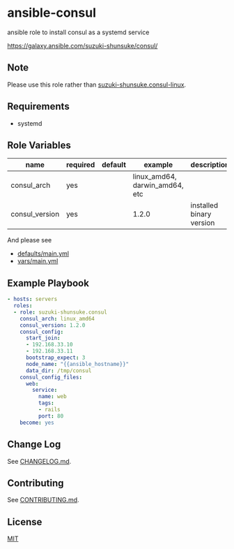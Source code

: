 # ansible-consul

ansible role to install consul as a systemd service

https://galaxy.ansible.com/suzuki-shunsuke/consul/

## Note

Please use this role rather than [suzuki-shunsuke.consul-linux](https://galaxy.ansible.com/suzuki-shunsuke/consul-linux/).

## Requirements

* systemd

## Role Variables

name | required | default | example | description
--- | --- | --- | --- | ---
consul_arch | yes | | linux_amd64, darwin_amd64, etc |
consul_version | yes | | 1.2.0 | installed binary version

And please see

* [defaults/main.yml](defaults/main.yml)
* [vars/main.yml](vars/main.yml)

## Example Playbook

```yaml
- hosts: servers
  roles:
  - role: suzuki-shunsuke.consul
    consul_arch: linux_amd64
    consul_version: 1.2.0
    consul_config:
      start_join:
      - 192.168.33.10
      - 192.168.33.11
      bootstrap_expect: 3
      node_name: "{{ansible_hostname}}"
      data_dir: /tmp/consul
    consul_config_files:
      web:
        service:
          name: web
          tags:
          - rails
          port: 80
    become: yes
```

## Change Log

See [CHANGELOG.md](CHANGELOG.md).

## Contributing

See [CONTRIBUTING.md](CONTRIBUTING.md).

## License

[MIT](LICENSE)
